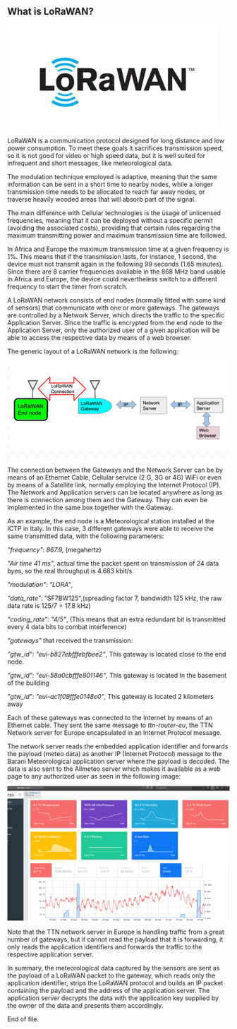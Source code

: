 ## What is LoRaWAN?


![](images/img_lorawan/lorawan.jpg?width=100%)



LoRaWAN is a communication protocol designed for long distance and low
power consumption. To meet these goals it sacrifices transmission speed,
so it is not good for video or high speed data, but it is well suited
for infrequent and short messages, like meteorological data.

The modulation technique employed is adaptive, meaning that the same
information can be sent in a short time to nearby nodes, while a longer
transmission time needs to be allocated to reach far away nodes, or
traverse heavily wooded areas that will absorb part of the signal.

The main difference with Cellular technologies is the usage of
unlicensed frequencies, meaning that it can be deployed without a
specific permit (avoiding the associated costs), providing that certain
rules regarding the maximum transmitting power and maximum transmission
time are followed.

In Africa and Europe the maximum transmission time at a given frequency
is 1%. This means that if the transmission lasts, for instance, 1
second, the device must not transmit again in the following 99 seconds
(1.65 minutes). Since there are 8 carrier frequencies available in the
868 MHz band usable in Africa and Europe, the device could nevertheless
switch to a different frequency to start the timer from scratch.

A LoRaWAN network consists of end nodes (normally fitted with some kind
of sensors) that communicate with one or more gateways. The gateways are
controlled by a Network Server, which directs the traffic to the
specific Application Server. Since the traffic is encrypted from the end
node to the Application Server, only the authorized user of a given
application will be able to access the respective data by means of a web
browser.

The generic layout of a LoRaWAN network is the following:

![](images/img_lorawan/media/image1.png)

The connection between the Gateways and the Network Server can be by
means of an Ethernet Cable, Cellular service (2 G, 3G or 4G) WiFi or
even by means of a Satellite link, normally employing the Internet
Protocol (IP). The Network and Application servers can be located
anywhere as long as there is connection among them and the Gateway. They
can even be implemented in the same box together with the Gateway.

As an example, the end node is a Meteorological station installed at the
ICTP in Italy. In this case, 3 different gateways were able to receive
the same transmitted data, with the following parameters:

*\"frequency\": 867.9,* (megahertz)

*\"Air time 41 ms\"*, actual time the packet spent on transmission of 24
data byes, so the real throughput is 4.683 kbit/s

*\"modulation\": \"LORA\"*,

*\"data_rate\"*: \"SF7BW125\",(spreading factor 7, bandwidth 125 kHz,
the raw data rate is 125/7 = 17.8 kHz)

*\"coding_rate\": \"4/5\"*, (This means that an extra redundant bit is
transmitted every 4 data bits to combat interference)

*\"gateways\"* that received the transmission:

*\"gtw_id\": \"eui-b827ebfffebfbee2\"*, This gateway is located close to
the end node.

*\"gtw_id\": \"eui-58a0cbfffe801146\"*, This gateway is located In the
basement of the building

*\"gtw_id\": \"eui-ac1f09fffe0148c0\"*, This gateway is located 2
kilometers away

Each of these gateways was connected to the Internet by means of an
Ethernet cable. They sent the same message to *ttn-router-eu*, the TTN
Network server for Europe encapsulated in an Internet Protocol message.

The network server reads the embedded application identifier and
forwards the payload (meteo data) as another IP (Internet Protocol)
message to the Barani Meteorological application server where the
payload is decoded. The data is also sent to the Allmeteo server which
makes it available as a web page to any authorized user as seen in the
following image:

![](images/img_lorawan/media/image2.png)

Note that the TTN network server in Europe is handling traffic from a
great number of gateways, but it cannot read the payload that it is
forwarding, it only reads the application identifiers and forwards the
traffic to the respective application server.

In summary, the meteorological data captured by the sensors are sent as
the payload of a LoRaWAN packet to the gateway, which reads only the
application identifier, strips the LoRaWAN protocol and builds an IP
packet containing the payload and the address of the application server.
The application server decrypts the data with the application key
supplied by the owner of the data and presents them accordingly.

End of file.
